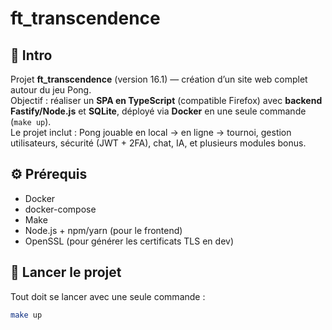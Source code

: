 # ft_transcendence

## 📌 Intro
Projet **ft_transcendence** (version 16.1) — création d’un site web complet autour du jeu Pong.  
Objectif : réaliser un **SPA en TypeScript** (compatible Firefox) avec **backend Fastify/Node.js** et **SQLite**, déployé via **Docker** en une seule commande (`make up`).  
Le projet inclut : Pong jouable en local → en ligne → tournoi, gestion utilisateurs, sécurité (JWT + 2FA), chat, IA, et plusieurs modules bonus.

## ⚙️ Prérequis
- Docker  
- docker-compose  
- Make  
- Node.js + npm/yarn (pour le frontend)  
- OpenSSL (pour générer les certificats TLS en dev)

## 🚀 Lancer le projet
Tout doit se lancer avec une seule commande :  

```bash
make up
